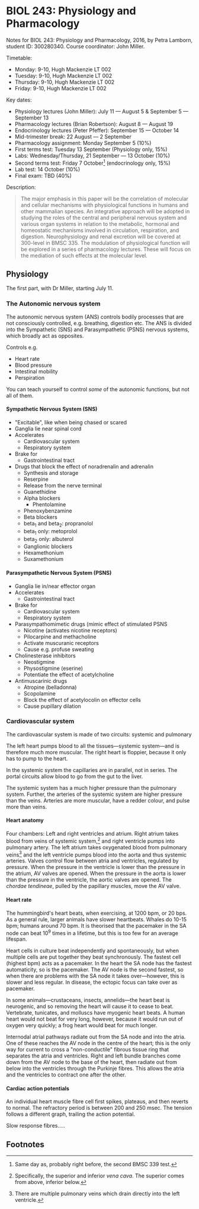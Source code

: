 # BIOL 243: Physiology and Pharmacology

Notes for BIOL 243: Physiology and Pharmacology, 2016, by Petra Lamborn, student ID: 300280340. Course coordinator: John Miller.

Timetable:

* Monday: 9-10, Hugh Mackenzie LT 002
* Tuesday: 9-10, Hugh Mackenzie LT 002
* Thursday: 9-10, Hugh Mackenzie LT 002
* Friday: 9-10, Hugh Mackenzie LT 002

Key dates:

* Physiology lectures (John Miller): July 11 &mdash; August 5 &amp; September 5 &mdash; September 13
* Pharmacology lectures (Brian Robertson): August 8 &mdash; August 19
* Endocrinology lectures (Peter Pfeffer): September 15 &mdash; October 14
* Mid-trimester break: 22 August &mdash; 2 September
* Pharmacology assignment: Monday September 5 (10%)
* First terms test: Tuesday 13 September (Physiology only, 15%)
* Labs: Wednesday/Thursday, 21 September &mdash; 13 October (10%)
* Second terms test: Friday 7 October[^DoubleTest] (endocrinology only, 15%)
* Lab test: 14 October (10%)
* Final exam: TBD (40%)

[^DoubleTest]: Same day as, probably right before, the second BMSC 339 test.

Description:

> The major emphasis in this paper will be the correlation of molecular and cellular mechanisms with physiological functions in humans and other mammalian species. An integrative approach will be adopted in studying the roles of the central and peripheral nervous system and various organ systems in relation to the metabolic, hormonal and homeostatic mechanisms involved in circulation, respiration, and digestion. Neurophysiology and renal excretion will be covered at 300-level in BMSC 335. The modulation of physiological function will be explored in a series of pharmacology lectures. These will focus on the mediation of such effects at the molecular level.

## Physiology

The first part, with Dr Miller, starting July 11.

### The Autonomic nervous system

The autonomic nervous system (ANS) controls bodily processes that are not consciously controlled, e.g. breathing, digestion etc. The ANS is divided into the Sympathetic (SNS) and Parasympathetic (PSNS) nervous systems, which broadly act as opposites.

Controls e.g.

* Heart rate
* Blood pressure
* Intestinal mobility
* Perspiration

You can teach yourself to control _some_ of the autonomic functions, but not all of them.

#### Sympathetic Nervous System (SNS)

* "Excitable", like when being chased or scared
* Ganglia lie near spinal cord
* Accelerates
    * Cardiovascular system
    * Respiratory system
* Brake for
    * Gastrointestinal tract
* Drugs that block the effect of noradrenalin and adrenalin 
    * Synthesis and storage
	* Reserpine
    * Release from the nerve terminal
	* Guanethidine
    * Alpha blockers
        * Phentolamine
	* Phenoxybenzamine
    * Beta blockers
	* beta<sub>1</sub> and beta<sub>2</sub>: propranolol
	* beta<sub>1</sub> only: metoprolol
	* beta<sub>2</sub> only: albuterol
    * Ganglionic blockers
	* Hexamethonium
	* Suxamethonium

#### Parasympathetic Nervous System (PSNS)

* Ganglia lie in/near effector organ
* Accelerates
    * Gastrointestinal tract
* Brake for
    * Cardiovascular system
    * Respiratory system
* Parasympathomimetic drugs (mimic effect of stimulated PSNS
    * Nicotine (activates nicotine receptors)
    * Pilocarpine and methacholine
	* Activate muscuranic receptors
	* Cause e.g. profuse sweating
* Cholinesterase inhibitors
    * Neostigmine
    * Physostigmine (eserine)
    * Potentiate the effect of acetylcholine
* Antimuscarinic drugs
    * Atropine (belladonna)
    * Scopolamine
    * Block the effect of acetylocolin on effector cells
    * Cause pupillary dilation

### Cardiovascular system

The cardiovascular system is made of two circuits: systemic and pulmonary

The left heart pumps blood to all the tissues&mdash;systemic system&mdash;and is therefore much more muscular. The right heart is floppier, because it only has to pump to the heart.

In the systemic system the capillaries are in parallel, not in series. The portal circuits allow blood to go from the gut to the liver.

The systemic system has a much higher pressure than the pulmonary system. Further, the arteries of the systemic system are higher pressure than the veins. Arteries are more muscular, have a redder colour, and pulse more than veins.

#### Heart anatomy

Four chambers: Left and right ventricles and atrium. Right atrium takes blood from veins of systemic system,[^venacava] and right ventricle pumps into pulmonary artery. The left atrium takes oxygenated blood from pulmonary veins[^pluveins] and the left ventricle pumps blood into the aorta and thus systemic arteries. Valves control flow between atria and ventricles, regulated by pressure. When the pressure in the ventricle is lower than the pressure in the atrium, AV valves are opened. When the pressure in the aorta is lower than the pressure in the ventricle, the aortic valves are opened. The _chordae tendineae_, pulled by the papillary muscles, move the AV valve.

[^venacava]: Specifically, the superior and inferior _vena cava_. The superior comes from above, inferior below.

[^pluveins]: There are multiple pulmonary veins which drain directly into the left ventricle.

#### Heart rate

The hummingbird's heart beats, when exercising, at 1200 bpm, or 20 bps. As a general rule, larger animals have slower heartbeats. Whales do 10-15 bpm; humans around 70 bpm. It is theorised that the pacemaker in the SA node can beat 10<sup>9</sup> times in a lifetime, but this is too few for an average lifespan.

Heart cells in culture beat independently and spontaneously, but when multiple cells are put together they beat synchronously. The fastest cell (highest bpm) acts as a pacemaker. In the heart the SA node has the fastest automaticity, so is the pacemaker. The AV node is the second fastest, so when there are problems with the SA node it takes over&mdash;however, this is slower and less regular. In disease, the ectopic focus can take over as pacemaker.

In some animals&mdash;crustaceans, insects, annelids&mdash;the heart beat is neurogenic, and so removing the heart will cause it to cease to beat. Vertebrate, tunicates, and molluscs have myogenic heart beats. A human heart would not beat for very long, however, because it would run out of oxygen very quickly; a frog heart would beat for much longer.

Internodal atrial pathways radiate out from the SA node and into the atria. One of these reaches the AV node in the centre of the heart; this is the only way for current to cross a "non-conductile" fibrous tissue ring that separates the atria and ventricles. Right and left bundle branches come down from the AV node to the base of the heart, then radiate out from below into the ventricles through the Purkinje fibres. This allows the atria and the ventricles to contract one after the other.

#### Cardiac action potentials

An individual heart muscle fibre cell first spikes, plateaus, and then reverts to normal. The refractory period is between 200 and 250 msec. The tension follows a different graph, trailing the action potential.

Slow response fibres..... 


## Footnotes
